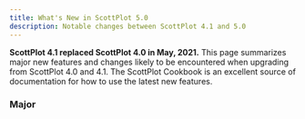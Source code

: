 ```yaml
---
title: What's New in ScottPlot 5.0
description: Notable changes between ScottPlot 4.1 and 5.0
---
```


**ScottPlot 4.1 replaced ScottPlot 4.0 in May, 2021.** This page summarizes major new features and changes likely to be encountered when upgrading from ScottPlot 4.0 and 4.1. The ScottPlot Cookbook is an excellent source of documentation for how to use the latest new features.

### Major 